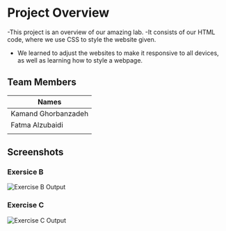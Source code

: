 # Project Overview

-This project is an overview of our amazing lab.
-It consists of our HTML code, where we use CSS to style the website given.
- We learned to adjust the websites to make it responsive to all devices, as well as learning how to style a webpage.


## Team Members
| Names             |
|-------------------|
|Kamand Ghorbanzadeh|
|Fatma Alzubaidi    |
|                   |
## Screenshots
### Exersice B 
![Exercise B Output](./ExerciseB.gif)

### Exercise C 
![Exercise C Output](./ExerciseC.gif)

